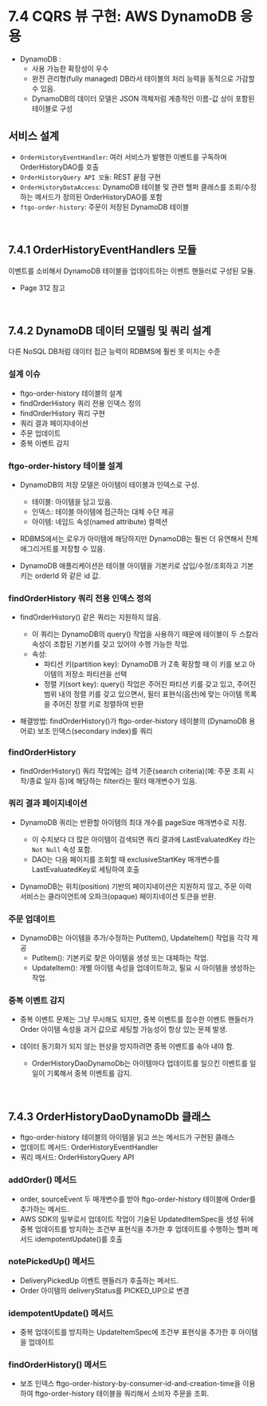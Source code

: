 # 7.4 CQRS 뷰 구현: AWS DynamoDB 응용

-   DynamoDB :
    -   사용 가능한 확장성이 우수
    -   완전 관리형(fully managed) DB라서 테이블의 처리 능력을 동적으로 가감할 수 있음.
    -   DynamoDB의 데이터 모델은 JSON 객체저럼 계층적인 이름-값 상이 포함된 테이블로 구성

## 서비스 설계

-   `OrderHistoryEventHandler`: 여러 서비스가 발행한 이벤트를 구독하며 OrderHistoryDAO를 호출
-   `OrderHistoryQuery API 모듈`: REST 끝점 구현
-   `OrderHistoryDataAccess`: DynamoDB 테이블 및 관련 헬퍼 클래스를 조회/수정하는 메서드가 정의된 OrderHistoryDAO를 포함
-   `ftgo-order-history`: 주문이 저장된 DynamoDB 테이블

<br />

## 7.4.1 OrderHistoryEventHandlers 모듈

이벤트를 소비해서 DynamoDB 테이블을 업데이트하는 이벤트 핸들러로 구성된 모듈.

-   Page 312 참고

<br />

## 7.4.2 DynamoDB 데이터 모델링 및 쿼리 설계

다른 NoSQL DB처럼 데이터 접근 능력이 RDBMS에 훨씬 못 미치는 수준

### 설계 이슈

-   ftgo-order-history 테이블의 설계
-   findOrderHistory 쿼리 전용 인덱스 정의
-   findOrderHistory 쿼리 구현
-   쿼리 결과 페이지네이션
-   주문 업데이트
-   중복 이벤트 감지

### ftgo-order-history 테이블 설계

-   DynamoDB의 저장 모델은 아이템이 테이블과 인덱스로 구성.

    -   테이블: 아이템을 담고 있음.
    -   인덱스: 테이블 아이템에 접근하는 대체 수단 제공
    -   아이템: 네임드 속성(named attribute) 컬렉션

-   RDBMS에서는 로우가 아이템에 해당하지만 DynamoDB는 훨씬 더 유연해서 전체 애그리거트를 저장할 수 있음.
-   DynamoDB 애플리케이션은 테이블 아이템을 기본키로 삽입/수정/조회하고 기본키는 orderId 와 같은 id 값.

### findOrderHistory 쿼리 전용 인덱스 정의

-   findOrderHistory() 같은 쿼리는 지원하지 않음.

    -   이 쿼리는 DynamoDB의 query() 작업을 사용하기 때문에 테이블이 두 스칼라 속성이 조합된 기본키를 갖고 있어야 수행 가능한 작업.
    -   속성:
        -   파티션 키(partition key): DynamoDB 가 Z축 확장할 때 이 키를 보고 아이템의 저장소 파티션을 선택
        -   정렬 키(sort key): query() 작업은 주어진 파티션 키를 갖고 있고, 주어진 범위 내의 정렬 키를 갖고 있으면서, 필터 표현식(옵션)에 맞는 아이템 목록을 주어진 정렬 키로 정렬하여 반환

-   해결방법: findOrderHistory()가 ftgo-order-history 테이블의 (DynamoDB 용어로) 보조 인덱스(secondary index)를 쿼리

### findOrderHistory

-   findOrderHistory() 쿼리 작업에는 검색 기준(search criteria)(예: 주문 조회 시작/종료 일자 등)에 해당하는 filter라는 필터 매개변수가 있음.

### 쿼리 결과 페이지네이션

-   DynamoDB 쿼리는 반환할 아이템의 최대 개수를 pageSize 매개변수로 지정.

    -   이 수치보다 더 많은 아이템이 검색되면 쿼리 결과에 LastEvaluatedKey 라는 `Not Null` 속성 포함.
    -   DAO는 다음 페이지를 조회할 때 exclusiveStartKey 매개변수를 LastEvaluatedKey로 세팅하여 호출

-   DynamoDB는 위치(position) 기반의 페이지네이션은 지원하지 않고, 주문 이력 서비스는 클라이언트에 오파크(opaque) 페이지네이션 토큰을 반환.

### 주문 업데이트

-   DynamoDB는 아이템을 추가/수정하는 PutItem(), UpdateItem() 작업을 각각 제공
    -   PutItem(): 기본키로 찾은 아이템을 생성 또는 대체하는 작업.
    -   UpdateItem(): 개별 아이템 속성을 업데이트하고, 필요 시 아이템을 생성하는 작업.

### 중복 이벤트 감지

-   중복 이벤트 문제는 그냥 무시해도 되지만, 중복 이벤트를 접수한 이벤트 핸들러가 Order 아이템 속성을 과거 값으로 세팅할 가능성이 항상 있는 문제 발생.

-   데이터 동기화가 되지 않는 현상을 방지하려면 중복 이벤트를 솎아 내야 함.
    -   OrderHistoryDaoDynamoDb는 아이템마다 업데이트를 일으킨 이벤트를 일일이 기록해서 중복 이벤트를 감지.

<br />

## 7.4.3 OrderHistoryDaoDynamoDb 클래스

-   ftgo-order-history 테이블의 아이템을 읽고 쓰는 메서드가 구현된 클래스
-   업데이트 메서드: OrderHistoryEventHandler
-   쿼리 메서드: OrderHistoryQuery API

### addOrder() 메서드

-   order, sourceEvent 두 매개변수를 받아 ftgo-order-history 테이블에 Order를 추가하는 메서드.
-   AWS SDK의 일부로서 업데이트 작업이 기술된 UpdatedItemSpec을 생성 뒤에 중복 업데이트를 방지하는 조건부 표현식을 추가한 후 업데이트를 수행하는 헬퍼 메서드 idempotentUpdate()를 호출

### notePickedUp() 메서드

-   DeliveryPickedUp 이벤트 핸들러가 후출하는 메서드.
-   Order 아이템의 deliveryStatus를 PICKED_UP으로 변경

### idempotentUpdate() 메서드

-   중복 업데이트를 방지하는 UpdateItemSpec에 조건부 표현식을 추가한 후 아이템을 업데이트

### findOrderHistory() 메서드

-   보조 인덱스 ftgo-order-history-by-consumer-id-and-creation-time을 이용하여 ftgo-order-history 테이블을 쿼리해서 소비자 주문을 조회.
